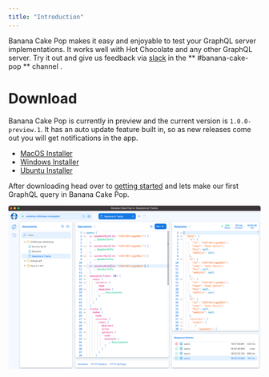 ```yaml
---
title: "Introduction"
---
```


Banana Cake Pop makes it easy and enjoyable to test your GraphQL server implementations. It works well with Hot Chocolate and any other GraphQL server. Try it out and give us feedback via [slack](http://slack.chillicream.com/) in the ** #banana-cake-pop ** channel .

# Download

Banana Cake Pop is currently in preview and the current version is `1.0.0-preview.1`. It has an auto update feature built in, so as new releases come out you will get notifications in the app.

- [MacOS Installer](https://download.chillicream.com/bananacakepop/BananaCakePop-1.0.0-preview.6.dmg)
- [Windows Installer](https://download.chillicream.com/bananacakepop/BananaCakePop-1.0.0-preview.6.exe)
- [Ubuntu Installer](https://download.chillicream.com/bananacakepop/BananaCakePop-1.0.0-preview.6.AppImage)

After downloading head over to [getting started](/docs/bananacakepop/getting-started) and lets make our first GraphQL query in Banana Cake Pop.

![Banana Cake Pop - Operations](../shared/bcp/bcp-operations.png)
